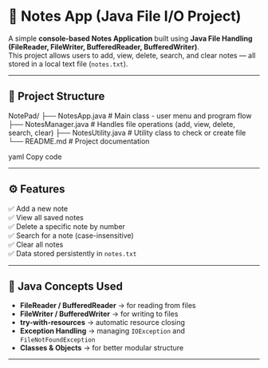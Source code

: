 # 📝 Notes App (Java File I/O Project)

A simple **console-based Notes Application** built using **Java File Handling (FileReader, FileWriter, BufferedReader, BufferedWriter)**.  
This project allows users to add, view, delete, search, and clear notes — all stored in a local text file (`notes.txt`).

---

## 📂 Project Structure
NotePad/
├── NotesApp.java # Main class - user menu and program flow
├── NotesManager.java # Handles file operations (add, view, delete, search, clear)
├── NotesUtility.java # Utility class to check or create file
└── README.md # Project documentation

yaml
Copy code

---

## ⚙️ Features
✅ Add a new note  
✅ View all saved notes  
✅ Delete a specific note by number  
✅ Search for a note (case-insensitive)  
✅ Clear all notes  
✅ Data stored persistently in `notes.txt`

---

## 🧠 Java Concepts Used
- **FileReader / BufferedReader** → for reading from files  
- **FileWriter / BufferedWriter** → for writing to files  
- **try-with-resources** → automatic resource closing  
- **Exception Handling** → managing `IOException` and `FileNotFoundException`  
- **Classes & Objects** → for better modular structure  

---
